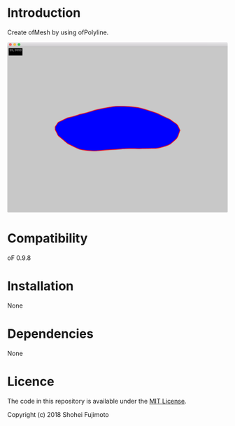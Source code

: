 # Introduction
Create ofMesh by using ofPolyline.

![](README_img/img_01.png)

# Compatibility
oF 0.9.8

# Installation

None

# Dependencies
None

# Licence
The code in this repository is available under the [MIT License](https://en.wikipedia.org/wiki/MIT_License).

Copyright (c) 2018 Shohei Fujimoto
